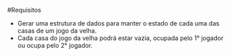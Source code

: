 #Requisitos

* Gerar uma estrutura de dados para manter o estado de cada uma das casas de um jogo da velha.
* Cada casa do jogo da velha podrá estar vazia, ocupada pelo 1° jogador ou ocupa pelo 2° jogador.